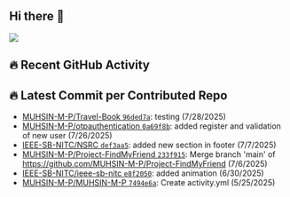 ## Hi there 👋
![](https://komarev.com/ghpvc/?username=MUHSIN-M-P&color=brightgreen&style=plastic)

## 🔥 Recent GitHub Activity
<!--START_CONTRIBUTED_REPOS-->
## 🔥 Latest Commit per Contributed Repo
- [MUHSIN-M-P/Travel-Book `96ded7a`](https://github.com/MUHSIN-M-P/Travel-Book/commit/96ded7a72780b6127a46586e158793d0fe448d2e): testing (7/28/2025)
- [MUHSIN-M-P/otpauthentication `0a69f8b`](https://github.com/MUHSIN-M-P/otpauthentication/commit/0a69f8bed70d9a1ff7bb63e4ce1ba190548cf38a): added register and validation of new user (7/26/2025)
- [IEEE-SB-NITC/NSRC `def3aa5`](https://github.com/IEEE-SB-NITC/NSRC/commit/def3aa5f2cc93873ccd0f7aba87b446d449c96f7): added new section in footer (7/7/2025)
- [MUHSIN-M-P/Project-FindMyFriend `233f915`](https://github.com/MUHSIN-M-P/Project-FindMyFriend/commit/233f9158706273958e0d6de88496d3f6b7364a10): Merge branch 'main' of https://github.com/MUHSIN-M-P/Project-FindMyFriend (7/6/2025)
- [IEEE-SB-NITC/ieee-sb-nitc `e8f2050`](https://github.com/IEEE-SB-NITC/ieee-sb-nitc/commit/e8f20504e50c9929ed07a72d67fef03854a10d59): added animation (6/30/2025)
- [MUHSIN-M-P/MUHSIN-M-P `7494e6a`](https://github.com/MUHSIN-M-P/MUHSIN-M-P/commit/7494e6ada2b25979604fd17f07543a39f52b7148): Create activity.yml (5/25/2025)
<!--END_CONTRIBUTED_REPOS-->


<!--
**MUHSIN-M-P/MUHSIN-M-P** is a ✨ _special_ ✨ repository because its `README.md` (this file) appears on your GitHub profile.

Here are some ideas to get you started:

- 🔭 I’m currently working on ...
- 🌱 I’m currently learning ...
- 👯 I’m looking to collaborate on ...
- 🤔 I’m looking for help with ...
- 💬 Ask me about ...
- 📫 How to reach me: ...
- 😄 Pronouns: ...
- ⚡ Fun fact: ...
-->
